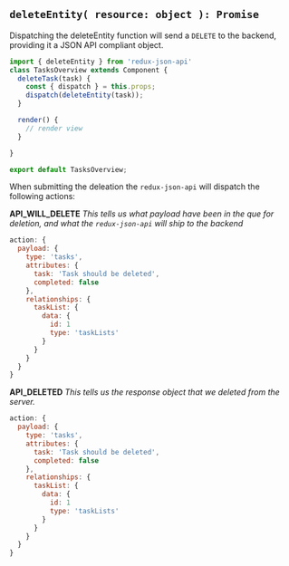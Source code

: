 ## `deleteEntity( resource: object ): Promise`
Dispatching the deleteEntity function will send a `DELETE` to the backend, providing it a JSON API compliant object.

```javascript
import { deleteEntity } from 'redux-json-api'
class TasksOverview extends Component {
  deleteTask(task) {
    const { dispatch } = this.props;
    dispatch(deleteEntity(task));
  }

  render() {
    // render view
  }

}

export default TasksOverview;
```
When submitting the deleation the `redux-json-api` will dispatch the following actions:

__API_WILL_DELETE__
_This tells us what payload have been in the que for deletion, and what the `redux-json-api` will ship to the backend_
```javascript
action: {
  payload: {
    type: 'tasks',
    attributes: {
      task: 'Task should be deleted',
      completed: false
    },
    relationships: {
      taskList: {
        data: {
          id: 1
          type: 'taskLists'
        }
      }
    }
  }
}
```

__API_DELETED__
_This tells us the response object that we deleted from the server._
```javascript
action: {
  payload: {
    type: 'tasks',
    attributes: {
      task: 'Task should be deleted',
      completed: false
    },
    relationships: {
      taskList: {
        data: {
          id: 1
          type: 'taskLists'
        }
      }
    }
  }
}
```
